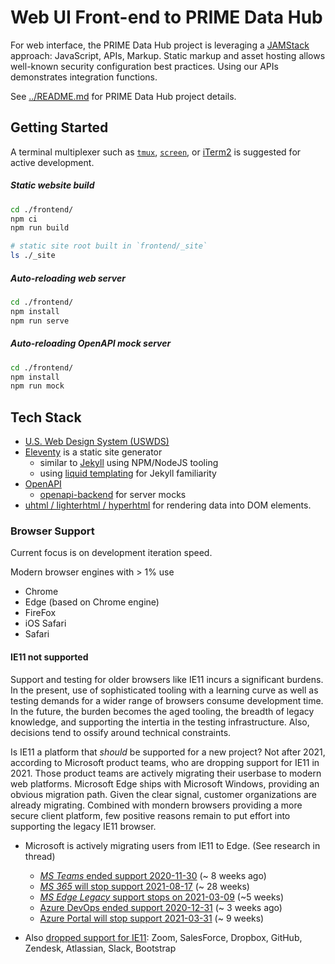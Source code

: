 # Web UI Front-end to PRIME Data Hub

For web interface, the PRIME Data Hub project is leveraging a [JAMStack](https://jamstack.org) approach: JavaScript, APIs, Markup.
Static markup and asset hosting allows well-known security configuration best practices.
Using our APIs demonstrates integration functions.

See [../README.md](../README.md) for PRIME Data Hub project details.


## Getting Started

A terminal multiplexer such as [`tmux`](https://en.wikipedia.org/wiki/Tmux),
[`screen`](https://en.wikipedia.org/wiki/GNU_Screen), or
[iTerm2](https://iterm2.com) is suggested for active development.


##### Static website build

```bash
cd ./frontend/
npm ci
npm run build

# static site root built in `frontend/_site`
ls ./_site
```

##### Auto-reloading web server

```bash
cd ./frontend/
npm install
npm run serve
```

##### Auto-reloading OpenAPI mock server

```bash
cd ./frontend/
npm install
npm run mock
```



## Tech Stack

- [U.S. Web Design System (USWDS)](https://designsystem.digital.gov/components/)
- [Eleventy](https://www.11ty.dev/docs/) is a static site generator
  - similar to [Jekyll](https://jekyllrb.com) using NPM/NodeJS tooling
  - using [liquid templating](https://www.11ty.dev/docs/languages/liquid/) for Jekyll familiarity
- [OpenAPI](https://openapi.tools)
  - [openapi-backend](https://github.com/anttiviljami/openapi-backend) for server mocks
- [uhtml / lighterhtml / hyperhtml](https://github.com/WebReflection/uhtml#api-documentation)
  for rendering data into DOM elements.


### Browser Support

Current focus is on development iteration speed.

Modern browser engines with > 1% use
- Chrome
- Edge (based on Chrome engine)
- FireFox
- iOS Safari
- Safari

#### IE11 not supported

Support and testing for older browsers like IE11 incurs a significant burdens.
In the present, use of sophisticated tooling with a learning curve as well as
testing demands for a wider range of browsers consume development time.
In the future, the burden becomes the aged tooling, the breadth of legacy
knowledge, and supporting the intertia in the testing infrastructure.
Also, decisions tend to ossify around technical constraints.

Is IE11 a platform that _should_ be supported for a new project?  Not after
2021, according to Microsoft product teams, who are dropping support for IE11
in 2021. Those product teams are actively migrating their userbase to modern
web platforms. Microsoft Edge ships with Microsoft Windows, providing an
obvious migration path. Given the clear signal, customer organizations are already migrating.
Combined with mondern browsers providing a more secure client platform, few
positive reasons remain to put effort into supporting the legacy IE11 browser.

- Microsoft is actively migrating users from IE11 to Edge. (See research in thread)
  - [*MS Teams* ended support 2020-11-30][a] (~ 8 weeks ago)
  - [*MS 365* will stop support 2021-08-17][b] (~ 28 weeks)
  - [*MS Edge Legacy* support stops on 2021-03-09][c] (~5 weeks)
  - [Azure DevOps ended support 2020-12-31][d] (~ 3 weeks ago)
  - [Azure Portal will stop support 2021-03-31][e] (~ 9 weeks)

- Also [dropped support for IE11][z]: Zoom, SalesForce, Dropbox, GitHub, Zendesk, Atlassian, Slack, Bootstrap

[a]: https://docs.microsoft.com/en-us/lifecycle/announcements/internet-explorer-11-support-end-dates "Microsoft apps and services to end support for Internet Explorer 11"
[b]: https://docs.microsoft.com/en-us/lifecycle/announcements/m365-ie11-microsoft-edge-legacy "Microsoft 365 apps and services to end support for IE 11"
[c]: https://techcommunity.microsoft.com/t5/microsoft-365-blog/microsoft-365-apps-say-farewell-to-internet-explorer-11-and/ba-p/1591666 "Microsoft 365 apps say farewell to Internet Explorer 11 and Windows 10 sunsets Microsoft Edge Legacy"
[d]: https://www.swyx.io/ie11-eol/ "IE11 Mainstream End Of Life in Oct 2020"
[e]: techcommunity.microsoft.com/t5/windows-it-pro-blog/the-perils-of-using-internet-explorer-as-your-default-browser/ba-p/331732 "The perils of using Internet Explorer as your default browser"
[z]: https://github.com/gabLaroche/death-to-ie11/blob/develop/src/data/websites.js "Products and websites no longer supporting IE11"

